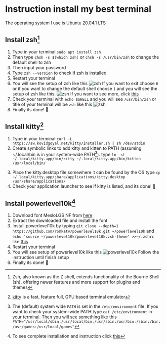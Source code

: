 # Instruction install my best terminal

The operating system I use is Ubuntu 20.04.1 LTS

## Install zsh[^zsh]
[^zsh]: Zsh, also known as the Z shell, extends functionality of the Bourne Shell (sh), offering newer features and more support for plugins and themes
1. Type in your terminal `sudo apt install zsh`
2. Then type `chsh -s $(which zsh)` or `chsh -s /usr/bin/zsh` to change the default shell to zsh
3. Then input your password
4. Type `zsh --version` to check if zsh is installed
5. Restart your terminal
6. You will see the setup of zsh like this
![zsh](https://www.tecmint.com/wp-content/uploads/2020/10/New-User-Zsh-Setup.png)
If you want to exit choose `0` or if you want to change the default shell choose `1` and you will see the setup of zsh like this.
![zsh](https://www.tecmint.com/wp-content/uploads/2020/10/Zsh-Main-Menu.png)
If you want to see more, click [this](https://www.tecmint.com/install-zsh-in-ubuntu/)
7. Check your terminal with `echo $SHELL` and you will see `/usr/bin/zsh` or title of your terminal will be `zsh` like this ![zsh](https://cdn.statically.io/img/i.ibb.co/Pwc57Y8/2023-02-05-09-43.png)
8. Finally its done! :tada:

## Install kitty[^kitty]
[^kitty]: [kitty](https://sw.kovidgoyal.net/kitty/) is a fast, feature full, GPU based terminal emulator
1. Type in your terminal `curl -L https://sw.kovidgoyal.net/kitty/installer.sh | sh /dev/stdin`
2. Create symbolic links to add kitty and kitten to PATH (assuming ~/.local/bin is in your system-wide PATH[^system-wide-PATH]).
type `ln -sf ~/.local/kitty.app/bin/kitty ~/.local/kitty.app/bin/kitten /usr/local/bin/`
[^system-wide-PATH]: The (default) system wide `PATH` is set in the `/etc/environment` file. If you want to check your system-wide PATH type `cat /etc/environment` in your terminal. Then you will see something like this `PATH="/usr/local/sbin:/usr/local/bin:/usr/sbin:/usr/bin:/sbin:/bin:/usr/games:/usr/local/games"`
3. Place the kitty.desktop file somewhere it can be found by the OS
type `cp ~/.local/kitty.app/share/applications/kitty.desktop /usr/share/applications/`
4. Check your application launcher to see if kitty is listed, and its done! :tada:

## Install powerlevel10k[^powerlevel10k]
[^powerlevel10k]: To see complete installation and instruction click [this](https://github.com/romkatv/powerlevel10k#meslo-nerd-font-patched-for-powerlevel10k)
1. Download font MesloLGS NF from [here](https://github.com/romkatv/powerlevel10k#fonts)
2. Extract the downloaded file and install the font
3. Install powerlevel10k by typing `git clone --depth=1 https://github.com/romkatv/powerlevel10k.git ~/powerlevel10k` and `echo 'source ~/powerlevel10k/powerlevel10k.zsh-theme' >>~/.zshrc` like [this](https://github.com/romkatv/powerlevel10k#manual)
4. Restart your terminal
5. You will see setup of powerlevel10k like this ![powerlevel10k](https://cdn.statically.io/img/i.ibb.co/Jq7nFdQ/2023-02-05-09-21.png)
Follow the instruction until finish setup
6. Finally its done! :tada: